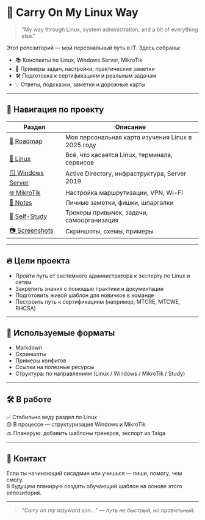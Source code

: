 # 🚀 Carry On My Linux Way

> "My way through Linux, system administration, and a bit of everything else."

Этот репозиторий — мой персональный путь в IT. Здесь собраны:
- 📚 Конспекты по Linux, Windows Server, MikroTik
- 🧠 Примеры задач, настройки, практические заметки
- 🛠️ Подготовка к сертификациям и реальным задачам
- 💡 Ответы, подсказки, заметки и дорожные карты

---

## 🧭 Навигация по проекту

| Раздел         | Описание                                               |
|----------------|--------------------------------------------------------|
| [📍 Roadmap](roadmap/Roadmap.md)  | Моя персональная карта изучения Linux в 2025 году |
| [🐧 Linux](linux/)               | Всё, что касается Linux, терминала, сервисов     |
| [🪟 Windows Server](windows/)    | Active Directory, инфраструктура, Server 2019    |
| [🌐 MikroTik](mikrotik/)         | Настройка маршрутизации, VPN, Wi-Fi              |
| [📓 Notes](mindmap/mindmap.html)  | Личные заметки, фишки, шпаргалки                 |
| [🎯 Self-Study](self-study/)     | Трекеры привычек, задачи, самоорганизация        |
| [📷 Screenshots](screenshots/)   | Скриншоты, схемы, примеры                        |

---

## 🔥 Цели проекта

- Пройти путь от системного администратора к эксперту по Linux и сетям
- Закрепить знания с помощью практики и документации
- Подготовить живой шаблон для новичков в команде
- Построить путь к сертификациям (например, MTCRE, MTCWE, RHCSA)

---

## 📌 Используемые форматы

- Markdown
- Скриншоты
- Примеры конфигов
- Ссылки на полезные ресурсы
- Структура: по направлениям (Linux / Windows / MikroTik / Study)

---

## 🛠️ В работе

✅ Стабильно веду раздел по Linux  
🟡 В процессе — структуризация Windows и MikroTik  
🔜 Планирую: добавить шаблоны трекеров, экспорт из Taiga

---

## 🤝 Контакт

Если ты начинающий сисадмин или учишься — пиши, помогу, чем смогу.  
В будущем планирую создать обучающий шаблон на основе этого репозитория.

---

> *“Carry on my wayward son…” — путь не быстрый, но правильный.*
